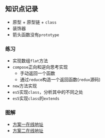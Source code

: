 
## 知识点记录
* 原型 + 原型链 + `class`
* 装饰器
* 箭头函数没有`prototype`

### 练习
* 实现数组`flat`方法
* `compose`正向和逆向思考实现
    * 手动返回一个函数
    * 通过`reduce`构造一个返回函数(`redux`源码)
* `new`方法实现
* `es5`实现`class`，分析其中的不同之处
* `es5`实现`class`的`extends`


### 图解
* [方案一在线地址](https://excalidraw.com/#json=6312301430833152,HtjCT5CzNaK1OwyRBO3yUA)
* [方案二在线地址](https://excalidraw.com/#json=5667238111608832,nDfoMSfgCXPTFbHiXcKSsQ)

